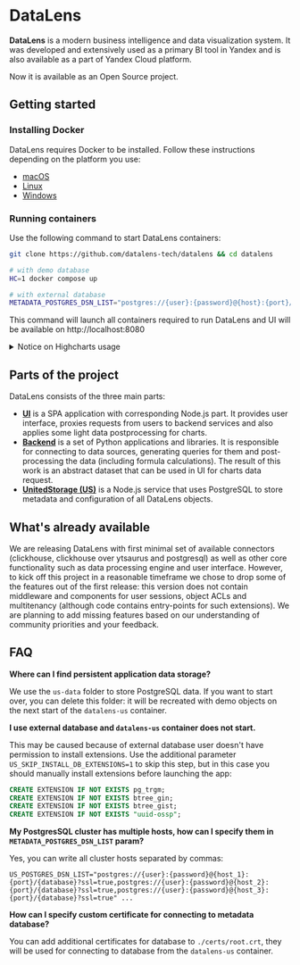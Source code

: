 # DataLens

**DataLens** is a modern business intelligence and data visualization system. It was developed and extensively used as a primary BI tool in Yandex and is also available as a part of Yandex Cloud platform.

Now it is available as an Open Source project.

## Getting started

### Installing Docker

DataLens requires Docker to be installed. Follow these instructions depending on the platform you use:

- [macOS](https://docs.docker.com/desktop/install/mac-install/)
- [Linux](https://docs.docker.com/engine/install/)
- [Windows](https://docs.docker.com/desktop/install/windows-install/)

### Running containers

Use the following command to start DataLens containers:

```bash
git clone https://github.com/datalens-tech/datalens && cd datalens

# with demo database
HC=1 docker compose up

# with external database
METADATA_POSTGRES_DSN_LIST="postgres://{user}:{password}@{host}:{port}/{database}?ssl=true" HC=1 docker compose up
```

This command will launch all containers required to run DataLens and UI will be available on http://localhost:8080

<details>
      <summary>Notice on Highcharts usage</summary>

      Highcharts is a proprietary commercial product. If you enable highcharts in your DataLens instance (with `HC=1`` variable), you should comply with Highcharts license (https://github.com/highcharts/highcharts/blob/master/license.txt).

      When Highcharts is disabled in DataLens, we use D3.js instead. However, currently only few visualization types are compatible with D3.js. We are actively working on adding D3 support to additional visualizations and are going to completely replace Highcharts with D3 in DataLens.

</details>

## Parts of the project

DataLens consists of the three main parts:

- [**UI**](https://github.com/datalens-tech/datalens-ui) is a SPA application with corresponding Node.js part. It provides user interface, proxies requests from users to backend services and also applies some light data postprocessing for charts.
- [**Backend**](https://github.com/datalens-tech/datalens-backend) is a set of Python applications and libraries. It is responsible for connecting to data sources, generating queries for them and post-processing the data (including formula calculations). The result of this work is an abstract dataset that can be used in UI for charts data request.
- [**UnitedStorage (US)**](https://github.com/datalens-tech/datalens-us) is a Node.js service that uses PostgreSQL to store metadata and configuration of all DataLens objects.

## What's already available

We are releasing DataLens with first minimal set of available connectors (clickhouse, clickhouse over ytsaurus and postgresql) as well as other core functionality such as data processing engine and user interface. However, to kick off this project in a reasonable timeframe we chose to drop some of the features out of the first release: this version does not contain middleware and components for user sessions, object ACLs and multitenancy (although code contains entry-points for such extensions). We are planning to add missing features based on our understanding of community priorities and your feedback.

## FAQ

**Where can I find persistent application data storage?**

We use the `us-data` folder to store PostgreSQL data. If you want to start over, you can delete this folder: it will be recreated with demo objects on the next start of the `datalens-us` container.

**I use external database and `datalens-us` container does not start.**

This may be caused because of external database user doesn't have permission to install extensions. Use the additional parameter `US_SKIP_INSTALL_DB_EXTENSIONS=1` to skip this step, but in this case you should manually install extensions before launching the app:

```sql
CREATE EXTENSION IF NOT EXISTS pg_trgm;
CREATE EXTENSION IF NOT EXISTS btree_gin;
CREATE EXTENSION IF NOT EXISTS btree_gist;
CREATE EXTENSION IF NOT EXISTS "uuid-ossp";
```

**My PostgresSQL cluster has multiple hosts, how can I specify them in `METADATA_POSTGRES_DSN_LIST` param?**

Yes, you can write all cluster hosts separated by commas:

`US_POSTGRES_DSN_LIST="postgres://{user}:{password}@{host_1}:{port}/{database}?ssl=true,postgres://{user}:{password}@{host_2}:{port}/{database}?ssl=true,postgres://{user}:{password}@{host_3}:{port}/{database}?ssl=true" ...`

**How can I specify custom certificate for connecting to metadata database?**

You can add additional certificates for database to `./certs/root.crt`, they will be used for connecting to database from the `datalens-us` container.